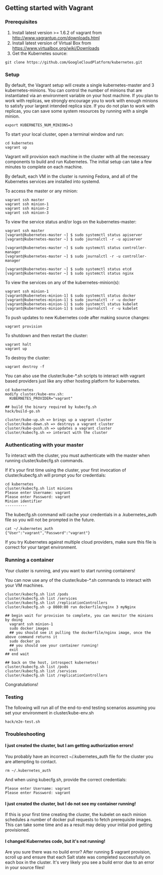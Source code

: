 ## Getting started with Vagrant

### Prerequisites
1. Install latest version >= 1.6.2 of vagrant from http://www.vagrantup.com/downloads.html
2. Install latest version of Virtual Box from https://www.virtualbox.org/wiki/Downloads
3. Get the Kubernetes source:

```
git clone https://github.com/GoogleCloudPlatform/kubernetes.git
```

### Setup

By default, the Vagrant setup will create a single kubernetes-master and 3 kubernetes-minions.  You can control the number of minions that are instantiated via an environment variable on your host machine.  If you plan to work with replicas, we strongly encourage you to work with enough minions to satisfy your largest intended replica size.  If you do not plan to work with replicas, you can save some system resources by running with a single minion.

```
export KUBERNETES_NUM_MINIONS=3
```

To start your local cluster, open a terminal window and run:

```
cd kubernetes
vagrant up
```

Vagrant will provision each machine in the cluster with all the necessary components to build and run Kubernetes.  The initial setup can take a few minutes to complete on each machine.

By default, each VM in the cluster is running Fedora, and all of the Kubernetes services are installed into systemd.

To access the master or any minion:

```
vagrant ssh master
vagrant ssh minion-1
vagrant ssh minion-2
vagrant ssh minion-3
```

To view the service status and/or logs on the kubernetes-master:
```
vagrant ssh master
[vagrant@kubernetes-master ~] $ sudo systemctl status apiserver
[vagrant@kubernetes-master ~] $ sudo journalctl -r -u apiserver

[vagrant@kubernetes-master ~] $ sudo systemctl status controller-manager
[vagrant@kubernetes-master ~] $ sudo journalctl -r -u controller-manager

[vagrant@kubernetes-master ~] $ sudo systemctl status etcd
[vagrant@kubernetes-master ~] $ sudo systemctl status nginx
```

To view the services on any of the kubernetes-minion(s):
```
vagrant ssh minion-1
[vagrant@kubernetes-minion-1] $ sudo systemctl status docker
[vagrant@kubernetes-minion-1] $ sudo journalctl -r -u docker
[vagrant@kubernetes-minion-1] $ sudo systemctl status kubelet
[vagrant@kubernetes-minion-1] $ sudo journalctl -r -u kubelet
```

To push updates to new Kubernetes code after making source changes:
```
vagrant provision
```

To shutdown and then restart the cluster:
```
vagrant halt
vagrant up
```

To destroy the cluster:
```
vagrant destroy -f
```

You can also use the cluster/kube-*.sh scripts to interact with vagrant based providers just like any other hosting platform for kubernetes.

```
cd kubernetes
modify cluster/kube-env.sh:
  KUBERNETES_PROVIDER="vagrant"

## build the binary required by kubecfg.sh
hack/build-go.sh

cluster/kube-up.sh => brings up a vagrant cluster
cluster/kube-down.sh => destroys a vagrant cluster
cluster/kube-push.sh => updates a vagrant cluster
cluster/kubecfg.sh => interact with the cluster
```

### Authenticating with your master

To interact with the cluster, you must authenticate with the master when running cluster/kubecfg.sh commands.

If it's your first time using the cluster, your first invocation of cluster/kubecfg.sh will prompt you for credentials:

```
cd kubernetes
cluster/kubecfg.sh list minions
Please enter Username: vagrant
Please enter Password: vagrant
Minion identifier
----------
```

The kubecfg.sh command will cache your credentials in a .kubernetes_auth file so you will not be prompted in the future.
```
cat ~/.kubernetes_auth
{"User":"vagrant","Password":"vagrant"}
```

If you try Kubernetes against multiple cloud providers, make sure this file is correct for your target environment.

### Running a container

Your cluster is running, and you want to start running containers!

You can now use any of the cluster/kube-*.sh commands to interact with your VM machines.
```
cluster/kubecfg.sh list /pods
cluster/kubecfg.sh list /services
cluster/kubecfg.sh list /replicationControllers
cluster/kubecfg.sh -p 8080:80 run dockerfile/nginx 3 myNginx

## begin wait for provision to complete, you can monitor the minions by doing
  vagrant ssh minion-1
  sudo docker images
  ## you should see it pulling the dockerfile/nginx image, once the above command returns it
  sudo docker ps
  ## you should see your container running!
  exit
## end wait

## back on the host, introspect kubernetes!
cluster/kubecfg.sh list /pods
cluster/kubecfg.sh list /services
cluster/kubecfg.sh list /replicationControllers
```

Congratulations!

### Testing

The following will run all of the end-to-end testing scenarios assuming you set your environment in cluster/kube-env.sh

```
hack/e2e-test.sh
```


### Troubleshooting

#### I just created the cluster, but I am getting authorization errors!

You probably have an incorrect ~/.kubernetes_auth file for the cluster you are attempting to contact.

```
rm ~/.kubernetes_auth
```

And when using kubecfg.sh, provide the correct credentials:

```
Please enter Username: vagrant
Please enter Password: vagrant
```

#### I just created the cluster, but I do not see my container running!

If this is your first time creating the cluster, the kubelet on each minion schedules a number of docker pull requests to fetch prerequisite images.  This can take some time and as a result may delay your initial pod getting provisioned.

#### I changed Kubernetes code, but it's not running!

Are you sure there was no build error?  After running $ vagrant provision, scroll up and ensure that each Salt state was completed successfully on each box in the cluster.
It's very likely you see a build error due to an error in your source files!
